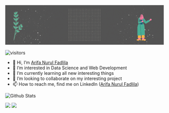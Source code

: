 <img src="https://raw.githubusercontent.com/arifanf/arifanf/main/Hi.gif" alt="Hello, I'm Arifa" title="Hello, I'm Arifa"/>

![visitors](https://visitor-badge-reloaded.herokuapp.com/badge?page_id=arifanf.arifanf&color=72D1AF)

- 👋 Hi, I’m <a href="https://github.com/arifanf"> Arifa Nurul Fadlila </a>
- 👀 I’m interested in Data Science and Web Development
- 🌱 I’m currently learning all new interesting things
- 💞️ I’m looking to collaborate on my interesting project 
- 📫 How to reach me, find me on LinkedIn (<a href="https://www.linkedin.com/in/arifanf/">Arifa Nurul Fadlila</a>)



<!---
arifanf/arifanf is a ✨ special ✨ repository because its `README.md` (this file) appears on your GitHub profile.
You can click the Preview link to take a look at your changes.

<a href="https://github.com/arifanf">
  <img height="137px" src="https://github-readme-stats.vercel.app/api?username=arifanf&hide_title=true&hide_border=true&show_icons=true&include_all_commits=true&count_private=true&line_height=21&text_color=000&icon_color=000&bg_color=0,ea6161,FFDE59&theme=graywhite" />
  <!-- wi*quL3fcV -->
  <!---<img height="137px" src="https://github-readme-stats.vercel.app/api/top-langs/?username=arifanf&hide=html&hide_title=true&hide_border=true&layout=compact&langs_count=6&exclude_repo=comp426,Redventures-Movie-Quotes&text_color=fff&icon_color=fff&theme=dracula" />
</a>
--->
  
<!-- Stats -->
![Github Stats](https://github-readme-stats.vercel.app/api?username=arifanf&bg_color=30,e96443,904e95&title_color=fff&text_color=fff)

![](https://raw.githubusercontent.com/arifanf/github-stats-transparent/output/generated/overview.svg)
![](https://raw.githubusercontent.com/arifanf/github-stats-transparent/output/generated/languages.svg)
